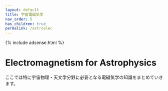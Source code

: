 ```yaml
---
layout: default
title: 宇宙電磁気学
nav_order: 5
has_children: true
permalink: /astroelec
---
```


{% include adsense.html %} 

# Electromagnetism for Astrophysics

ここでは特に宇宙物理・天文学分野に必要となる電磁気学の知識をまとめていきます。
